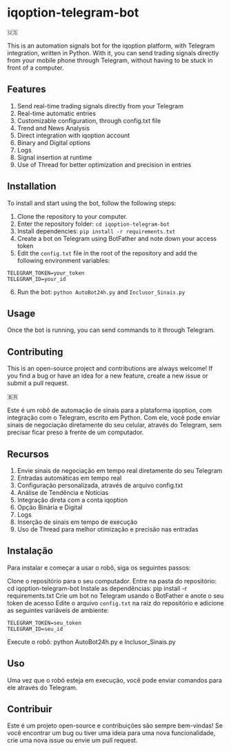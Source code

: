 # iqoption-telegram-bot

:us: 

This is an automation signals bot for the iqoption platform, with Telegram integration, written in Python. With it, you can send trading signals directly from your mobile phone through Telegram, without having to be stuck in front of a computer.

## Features
1. Send real-time trading signals directly from your Telegram
2. Real-time automatic entries
3. Customizable configuration, through config.txt file
4. Trend and News Analysis
5. Direct integration with iqoption account
6. Binary and Digital options
7. Logs
8. Signal insertion at runtime
9. Use of Thread for better optimization and precision in entries

## Installation
To install and start using the bot, follow the following steps:

1. Clone the repository to your computer.
2. Enter the repository folder: `cd iqoption-telegram-bot`
3. Install dependencies: `pip install -r requirements.txt`
4. Create a bot on Telegram using BotFather and note down your access token
5. Edit the `config.txt` file in the root of the repository and add the following environment variables:

```
TELEGRAM_TOKEN=your_token
TELEGRAM_ID=your_id
```

6. Run the bot: `python AutoBot24h.py` and `Inclusor_Sinais.py`

## Usage
Once the bot is running, you can send commands to it through Telegram.

## Contributing
This is an open-source project and contributions are always welcome! If you find a bug or have an idea for a new feature, create a new issue or submit a pull request.


:brazil: 

Este é um robô de automação de sinais para a plataforma iqoption, com integração com o Telegram, escrito em Python. Com ele, você pode enviar sinais de negociação diretamente do seu celular, através do Telegram, sem precisar ficar preso à frente de um computador.

## Recursos
1. Envie sinais de negociação em tempo real diretamente do seu Telegram
2. Entradas automáticas em tempo real
3. Configuração personalizada, através de arquivo config.txt
4. Análise de Tendência e Notícias
5. Integração direta com a conta iqoption
6. Opção Binária e Digital
7. Logs
8. Inserção de sinais em tempo de execução
9. Uso de Thread para melhor otimização e precisão nas entradas

## Instalação
Para instalar e começar a usar o robô, siga os seguintes passos:

Clone o repositório para o seu computador.
Entre na pasta do repositório: cd iqoption-telegram-bot
Instale as dependências: pip install -r requirements.txt
Crie um bot no Telegram usando o BotFather e anote o seu token de acesso
Edite o arquivo `config.txt` na raiz do repositório e adicione as seguintes variáveis de ambiente:

```
TELEGRAM_TOKEN=seu_token
TELEGRAM_ID=seu_id
```

Execute o robô: python AutoBot24h.py e Inclusor_Sinais.py

## Uso
Uma vez que o robô esteja em execução, você pode enviar comandos para ele através do Telegram. 

## Contribuir
Este é um projeto open-source e contribuições são sempre bem-vindas! Se você encontrar um bug ou tiver uma ideia para uma nova funcionalidade, crie uma nova issue ou envie um pull request.
